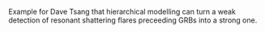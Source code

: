 Example for Dave Tsang that hierarchical modelling can turn a weak
detection of resonant shattering flares preceeding GRBs into a strong
one.
